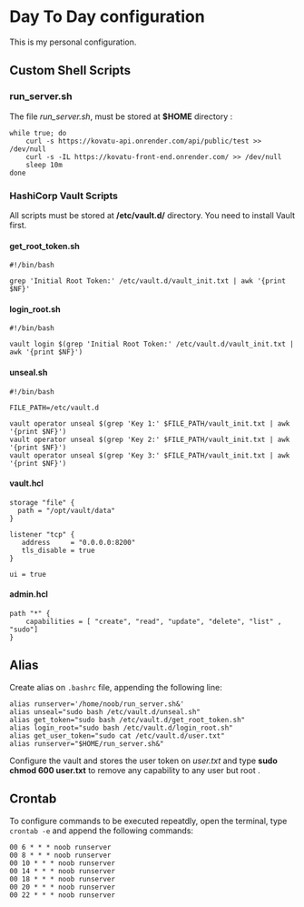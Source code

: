 # Day To Day configuration

This is my personal configuration.

## Custom Shell Scripts

### run_server.sh

The file *run_server.sh*, must be stored at **$HOME** directory :

```
while true; do
    curl -s https://kovatu-api.onrender.com/api/public/test >> /dev/null
    curl -s -IL https://kovatu-front-end.onrender.com/ >> /dev/null 
    sleep 10m
done
```


### HashiCorp Vault Scripts

All scripts must be stored at **/etc/vault.d/** directory. You need to install Vault first.

#### get_root_token.sh

```
#!/bin/bash

grep 'Initial Root Token:' /etc/vault.d/vault_init.txt | awk '{print $NF}'
```

#### login_root.sh

```
#!/bin/bash

vault login $(grep 'Initial Root Token:' /etc/vault.d/vault_init.txt | awk '{print $NF}')
```
#### unseal.sh

```
#!/bin/bash

FILE_PATH=/etc/vault.d

vault operator unseal $(grep 'Key 1:' $FILE_PATH/vault_init.txt | awk '{print $NF}')
vault operator unseal $(grep 'Key 2:' $FILE_PATH/vault_init.txt | awk '{print $NF}')
vault operator unseal $(grep 'Key 3:' $FILE_PATH/vault_init.txt | awk '{print $NF}')

```
#### vault.hcl

```
storage "file" {
  path = "/opt/vault/data"
}

listener "tcp" {
   address     = "0.0.0.0:8200"
   tls_disable = true
}

ui = true

```

#### admin.hcl

```
path "*" {
    capabilities = [ "create", "read", "update", "delete", "list" , "sudo"]
}
```

## Alias

Create alias on ```.bashrc``` file, appending the following line:

```
alias runserver='/home/noob/run_server.sh&'
alias unseal="sudo bash /etc/vault.d/unseal.sh"
alias get_token="sudo bash /etc/vault.d/get_root_token.sh"
alias login_root="sudo bash /etc/vault.d/login_root.sh"
alias get_user_token="sudo cat /etc/vault.d/user.txt"
alias runserver="$HOME/run_server.sh&"

```

Configure the  vault and stores the user token on *user.txt* and type **sudo chmod 600 user.txt** to remove any capability to any user but root .

## Crontab

To configure commands to be executed repeatdly, open the terminal, type ```crontab -e``` and append the following commands:

```
00 6 * * * noob runserver
00 8 * * * noob runserver
00 10 * * * noob runserver
00 14 * * * noob runserver
00 18 * * * noob runserver
00 20 * * * noob runserver
00 22 * * * noob runserver

```
